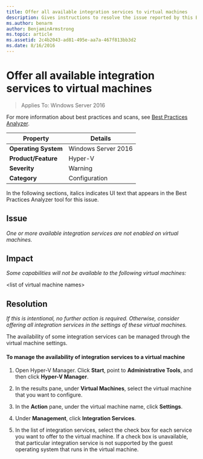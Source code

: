 ```yaml
---
title: Offer all available integration services to virtual machines
description: Gives instructions to resolve the issue reported by this Best Practices Analyzer rule.
ms.author: benarm
author: BenjaminArmstrong
ms.topic: article
ms.assetid: 2c4b2043-ad81-495e-aa7a-467f813bb3d2
ms.date: 8/16/2016
---
```

# Offer all available integration services to virtual machines

>Applies To: Windows Server 2016

For more information about best practices and scans, see [Best Practices Analyzer](https://go.microsoft.com/fwlink/?LinkId=122786).

|Property|Details|
|-|-|
|**Operating System**|Windows Server 2016|
|**Product/Feature**|Hyper-V|
|**Severity**|Warning|
|**Category**|Configuration|

In the following sections, italics indicates UI text that appears in the Best Practices Analyzer tool for this issue.

## Issue

*One or more available integration services are not enabled on virtual machines.*

## Impact

*Some capabilities will not be available to the following virtual machines:*

\<list of virtual machine names>

## Resolution

*If this is intentional, no further action is required. Otherwise, consider offering all integration services in the settings of these virtual machines.*

The availability of some integration services can be managed through the virtual machine settings.

#### To manage the availability of integration services to a virtual machine

1.  Open Hyper-V Manager. Click **Start**, point to **Administrative Tools**, and then click **Hyper-V Manager**.

2.  In the results pane, under **Virtual Machines**, select the virtual machine that you want to configure.

3.  In the **Action** pane, under the virtual machine name, click **Settings**.

4.  Under **Management**, click **Integration Services**.

5.  In the list of integration services, select the check box for each service you want to offer to the virtual machine. If a check box is unavailable, that particular integration service is not supported by the guest operating system that runs in the virtual machine.



